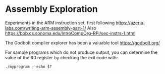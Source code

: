 # Assembly Exploration

Experiments in the ARM instruction set, first following https://azeria-labs.com/writing-arm-assembly-part-1/
Also https://bob.cs.sonoma.edu/IntroCompOrg-RPi/sec-instrs-1.html

The Godbolt compiler explorer has been a valuable tool https://godbolt.org/

For sample programs which do not produce output, you can determine the value of the R0 register by checking the exit code with:
```
./myprogram ; echo $?
```
